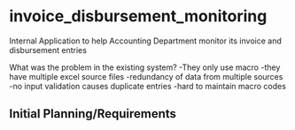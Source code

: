 # invoice_disbursement_monitoring
Internal Application to help Accounting Department monitor its invoice and disbursement entries


What was the problem in the existing system?
-They only use macro
-they have multiple excel source files
-redundancy of data from multiple sources
-no input validation causes duplicate entries
-hard to maintain macro codes



Initial Planning/Requirements 
-

